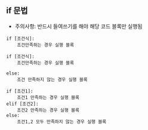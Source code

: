 ## if 문법
- 주의사항: 반드시 들여쓰기를 해야 해당 코드 블록만 실행됨
```
if [조건식]:
    조건만족하는 경우 실행 블록

if [조건식]:
    조건만족하는 경우 실행 블록    

else:
    조건 만족하지 않는 경우 실행 블록

if [조건1]:
    조건1 만족하는 경우 실행 블록    
elif [조건2]:
    조건2 만족하는 경우 실행 블록
else:
    조건1,2 모두 만족하지 않는 경우 실행 블록


```    